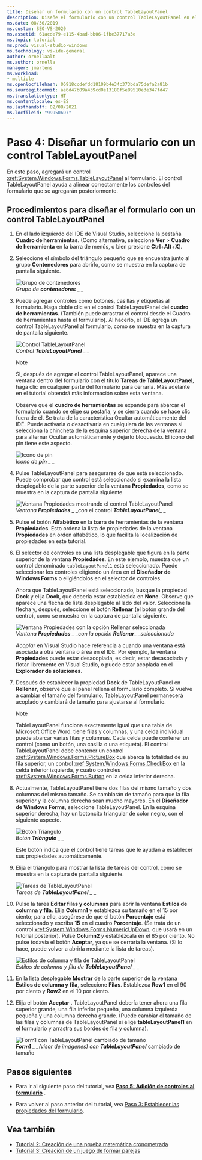 ```yaml
---
title: Diseñar un formulario con un control TableLayoutPanel
description: Diseñe el formulario con un control TableLayoutPanel en el tutorial Crear un visor de imágenes.
ms.date: 08/30/2019
ms.custom: SEO-VS-2020
ms.assetid: 61acde79-e115-4bad-bb06-1fbe37717a3e
ms.topic: tutorial
ms.prod: visual-studio-windows
ms.technology: vs-ide-general
author: ornellaalt
ms.author: ornella
manager: jmartens
ms.workload:
- multiple
ms.openlocfilehash: 06918ccdefdd18109b4e34c373bda75defa2a81b
ms.sourcegitcommit: ae6d47b09a439cd0e13180f5e89510e3e347fd47
ms.translationtype: HT
ms.contentlocale: es-ES
ms.lasthandoff: 02/08/2021
ms.locfileid: "99950697"
---
```

# <a name="step-4-lay-out-your-form-with-a-tablelayoutpanel-control"></a>Paso 4: Diseñar un formulario con un control TableLayoutPanel

En este paso, agregará un control <xref:System.Windows.Forms.TableLayoutPanel> al formulario. El control TableLayoutPanel ayuda a alinear correctamente los controles del formulario que se agregarán posteriormente.

## <a name="how-to-lay-out-your-form-with-a-tablelayoutpanel-control"></a>Procedimientos para diseñar el formulario con un control TableLayoutPanel

1. En el lado izquierdo del IDE de Visual Studio, seleccione la pestaña **Cuadro de herramientas**. (Como alternativa, seleccione **Ver** > **Cuadro de herramienta** en la barra de menús, o bien presione **Ctrl**+**Alt**+**X**).

1. Seleccione el símbolo del triángulo pequeño que se encuentra junto al grupo **Contenedores** para abrirlo, como se muestra en la captura de pantalla siguiente.

     ![Grupo de contenedores](../ide/media/express_toolbox.png)<br>
*Grupo de **contenedores** _ _*

1. Puede agregar controles como botones, casillas y etiquetas al formulario. Haga doble clic en el control TableLayoutPanel del **cuadro de herramientas**. (También puede arrastrar el control desde el Cuadro de herramientas hasta el formulario). Al hacerlo, el IDE agrega un control TableLayoutPanel al formulario, como se muestra en la captura de pantalla siguiente.

     ![Control TableLayoutPanel](../ide/media/express_formtablelayout.png)<br>
*Control **TableLayoutPanel** _ _*

    > [!NOTE]
    > Si, después de agregar el control TableLayoutPanel, aparece una ventana dentro del formulario con el título **Tareas de TableLayoutPanel**, haga clic en cualquier parte del formulario para cerrarla. Más adelante en el tutorial obtendrá más información sobre esta ventana.

     Observe que el **cuadro de herramientas** se expande para abarcar el formulario cuando se elige su pestaña, y se cierra cuando se hace clic fuera de él. Se trata de la característica Ocultar automáticamente del IDE. Puede activarla o desactivarla en cualquiera de las ventanas si selecciona la chincheta de la esquina superior derecha de la ventana para alternar Ocultar automáticamente y dejarlo bloqueado. El icono del pin tiene este aspecto.

     ![Icono de pin](../ide/media/express_pushpintoolbox.png)<br>
*Icono de **pin** _ _*

1. Pulse TableLayoutPanel para asegurarse de que está seleccionado. Puede comprobar qué control está seleccionado si examina la lista desplegable de la parte superior de la ventana **Propiedades**, como se muestra en la captura de pantalla siguiente.

     ![Ventana Propiedades mostrando el control TableLayoutPanel](../ide/media/express_controlspropwin.png)<br>
*Ventana **Propiedades** _ _con* el control ***TableLayoutPanel**_ _*

1. Pulse el botón **Alfabético** en la barra de herramientas de la ventana **Propiedades**. Esto ordena la lista de propiedades de la ventana **Propiedades** en orden alfabético, lo que facilita la localización de propiedades en este tutorial.

1. El selector de controles es una lista desplegable que figura en la parte superior de la ventana **Propiedades**. En este ejemplo, muestra que un control denominado `tableLayoutPanel1` está seleccionado. Puede seleccionar los controles eligiendo un área en el **Diseñador de Windows Forms** o eligiéndolos en el selector de controles.

   Ahora que TableLayoutPanel está seleccionado, busque la propiedad **Dock** y elija **Dock**, que debería estar establecida en **None**. Observe que aparece una flecha de lista desplegable al lado del valor. Seleccione la flecha y, después, seleccione el botón **Rellenar** (el botón grande del centro), como se muestra en la captura de pantalla siguiente.

     ![Ventana Propiedades con la opción Rellenar seleccionada](../ide/media/express_docktable.png)<br>
*Ventana **Propiedades** _ _con* *la opción **Rellenar**_ _seleccionada*

     *Acoplar* en Visual Studio hace referencia a cuando una ventana está asociada a otra ventana o área en el IDE. Por ejemplo, la ventana **Propiedades** puede estar desacoplada, es decir, estar desasociada y flotar libremente en Visual Studio, o puede estar acoplada en el **Explorador de soluciones**.

1. Después de establecer la propiedad **Dock** de TableLayoutPanel en **Rellenar**, observe que el panel rellena el formulario completo. Si vuelve a cambiar el tamaño del formulario, TableLayoutPanel permanecerá acoplado y cambiará de tamaño para ajustarse al formulario.

    > [!NOTE]
    > TableLayoutPanel funciona exactamente igual que una tabla de Microsoft Office Word: tiene filas y columnas, y una celda individual puede abarcar varias filas y columnas. Cada celda puede contener un control (como un botón, una casilla o una etiqueta). El control TableLayoutPanel debe contener un control <xref:System.Windows.Forms.PictureBox> que abarca la totalidad de su fila superior, un control <xref:System.Windows.Forms.CheckBox> en la celda inferior izquierda, y cuatro controles <xref:System.Windows.Forms.Button> en la celda inferior derecha.

1. Actualmente, TableLayoutPanel tiene dos filas del mismo tamaño y dos columnas del mismo tamaño. Se cambiarán de tamaño para que la fila superior y la columna derecha sean mucho mayores. En el **Diseñador de Windows Forms**, seleccione TableLayoutPanel. En la esquina superior derecha, hay un botoncito triangular de color negro, con el siguiente aspecto.

     ![Botón Triángulo](../ide/media/express_iconblacktriangle.gif)<br>
*Botón **Triángulo** _ _*

     Este botón indica que el control tiene tareas que le ayudan a establecer sus propiedades automáticamente.

1. Elija el triángulo para mostrar la lista de tareas del control, como se muestra en la captura de pantalla siguiente.

     ![Tareas de TableLayoutPanel](../ide/media/express_tablepanel.png)<br>
*Tareas de **TableLayoutPanel** _ _*

1. Pulse la tarea **Editar filas y columnas** para abrir la ventana **Estilos de columna y fila**. Elija **Column1** y establezca su tamaño en el 15 por ciento; para ello, asegúrese de que el botón **Porcentaje** está seleccionado y escriba **15** en el cuadro **Porcentaje**. (Se trata de un control <xref:System.Windows.Forms.NumericUpDown>, que usará en un tutorial posterior). Pulse **Column2** y establézcala en el 85 por ciento. No pulse todavía el botón **Aceptar**, ya que se cerraría la ventana. (Si lo hace, puede volver a abrirla mediante la lista de tareas).

     ![Estilos de columna y fila de TableLayoutPanel](../ide/media/vs_tablelayoutpanel_setup.png)<br>
*Estilos de columna y fila de **TableLayoutPanel** _ _*

1. En la lista desplegable **Mostrar** de la parte superior de la ventana **Estilos de columna y fila**, seleccione **Filas**. Establezca **Row1** en el 90 por ciento y **Row2** en el 10 por ciento.

1. Elija el botón **Aceptar** . TableLayoutPanel debería tener ahora una fila superior grande, una fila inferior pequeña, una columna izquierda pequeña y una columna derecha grande. (Puede cambiar el tamaño de las filas y columnas de TableLayoutPanel si elige **tableLayoutPanel1** en el formulario y arrastra sus bordes de fila y columna).

     ![Form1 con TableLayoutPanel cambiado de tamaño](../ide/media/vs_formafterlayoutpanel.png)<br>
***Form1** _ _(visor de imágenes) con* ***TableLayoutPanel*** cambiado de tamaño

## <a name="next-steps"></a>Pasos siguientes

* Para ir al siguiente paso del tutorial, vea **[Paso 5: Adición de controles al formulario](../ide/step-5-add-controls-to-your-form.md)** .

* Para volver al paso anterior del tutorial, vea [Paso 3: Establecer las propiedades del formulario](../ide/step-3-set-your-form-properties.md).

## <a name="see-also"></a>Vea también

* [Tutorial 2: Creación de una prueba matemática cronometrada](tutorial-2-create-a-timed-math-quiz.md)
* [Tutorial 3: Creación de un juego de formar parejas](tutorial-3-create-a-matching-game.md)
